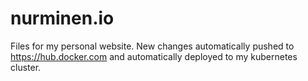 # nurminen.io
Files for my personal website. New changes automatically pushed to https://hub.docker.com and automatically deployed to my kubernetes cluster.